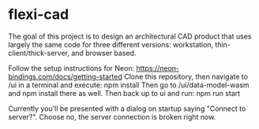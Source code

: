 # flexi-cad
The goal of this project is to design an architectural CAD product that uses largely the same code for three different versions: workstation, thin-client/thick-server, and browser based.

Follow the setup instructions for Neon: https://neon-bindings.com/docs/getting-started
Clone this repository, then navigate to /ui in a terminal and execute:
npm install
Then go to /ui/data-model-wasm and npm install there as well.  Then back up to ui and run:
npm run start

Currently you'll be presented with a dialog on startup saying "Connect to server?".  Choose no, the server connection is broken right now.  
